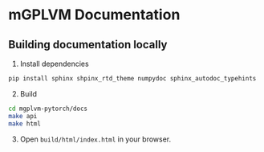 # mGPLVM Documentation

## Building documentation locally

1. Install dependencies
```sh
pip install sphinx shpinx_rtd_theme numpydoc sphinx_autodoc_typehints
```

2. Build

```sh
cd mgplvm-pytorch/docs
make api
make html
```

3. Open `build/html/index.html` in your browser.
